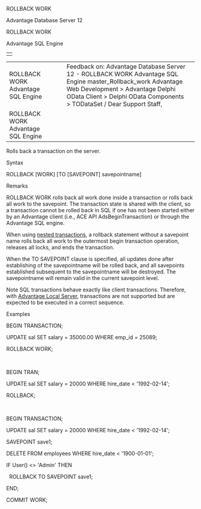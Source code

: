 ROLLBACK WORK




Advantage Database Server 12  

ROLLBACK WORK

Advantage SQL Engine

|  |
| --- |
|  |

|  |  |  |  |  |
| --- | --- | --- | --- | --- |
| ROLLBACK WORK  Advantage SQL Engine |  |  | Feedback on: Advantage Database Server 12 - ROLLBACK WORK Advantage SQL Engine master\_Rollback\_work Advantage Web Development > Advantage Delphi OData Client > Delphi OData Components > TODataSet / Dear Support Staff, |  |
| ROLLBACK WORK  Advantage SQL Engine |  |  |  |  |

Rolls back a transaction on the server.

Syntax

ROLLBACK [WORK] [TO [SAVEPOINT] savepointname]

Remarks

ROLLBACK WORK rolls back all work done inside a transaction or rolls back all work to the savepoint. The transaction state is shared with the client, so a transaction cannot be rolled back in SQL if one has not been started either by an Advantage client (i.e., ACE API AdsBeginTransaction) or through the Advantage SQL engine.

When using [nested transactions](master_nesting_transactions.htm), a rollback statement without a savepoint name rolls back all work to the outermost begin transaction operation, releases all locks, and ends the transaction.

When the TO SAVEPOINT clause is specified, all updates done after establishing of the savepointname will be rolled back, and all savepoints established subsequent to the savepointname will be destroyed. The savepointname will remain valid in the current savepoint level.

Note SQL transactions behave exactly like client transactions. Therefore, with [Advantage Local Server](master_advantage_local_server.htm), transactions are not supported but are expected to be executed in a correct sequence.

Examples

BEGIN TRANSACTION;

UPDATE sal SET salary = 35000.00 WHERE emp\_id = 25089;

ROLLBACK WORK;

 

BEGIN TRAN;

UPDATE sal SET salary = 20000 WHERE hire\_date < '1992-02-14';

ROLLBACK;

 

BEGIN TRANSACTION;

UPDATE sal SET salary = 20000 WHERE hire\_date < '1992-02-14';

SAVEPOINT save1;

DELETE FROM employees WHERE hire\_date < '1900-01-01';

IF User() <> 'Admin' THEN

  ROLLBACK TO SAVEPOINT save1;

END;

COMMIT WORK;